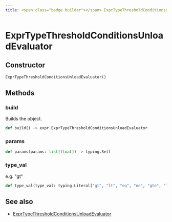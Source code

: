 ```yaml
---
title: <span class="badge builder"></span> ExprTypeThresholdConditionsUnloadEvaluator
---
```

# <span class="badge builder"></span> ExprTypeThresholdConditionsUnloadEvaluator

## Constructor

```python
ExprTypeThresholdConditionsUnloadEvaluator()
```
## Methods

### <span class="badge object-method"></span> build

Builds the object.

```python
def build() -> expr.ExprTypeThresholdConditionsUnloadEvaluator
```

### <span class="badge object-method"></span> params

```python
def params(params: list[float]) -> typing.Self
```

### <span class="badge object-method"></span> type_val

e.g. "gt"

```python
def type_val(type_val: typing.Literal["gt", "lt", "eq", "ne", "gte", "lte", "within_range", "outside_range", "within_range_included", "outside_range_included"]) -> typing.Self
```

## See also

 * <span class="badge object-type-class"></span> [ExprTypeThresholdConditionsUnloadEvaluator](./object-ExprTypeThresholdConditionsUnloadEvaluator.md)
